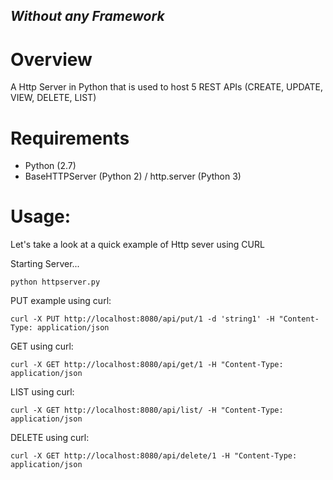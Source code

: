 
***Without any Framework***
---

# Overview

A Http Server in Python that is used to host 5 REST APIs (CREATE, UPDATE, VIEW, DELETE, LIST)

# Requirements

* Python (2.7)
* BaseHTTPServer (Python 2) / http.server (Python 3)

# Usage:

Let's take a look at a quick example of Http sever using CURL 

Starting Server...

    python httpserver.py

PUT example using curl:
    
    curl -X PUT http://localhost:8080/api/put/1 -d 'string1' -H "Content-Type: application/json 

GET using curl:
    
    curl -X GET http://localhost:8080/api/get/1 -H "Content-Type: application/json

LIST using curl:
    
    curl -X GET http://localhost:8080/api/list/ -H "Content-Type: application/json

DELETE using curl:
    
    curl -X GET http://localhost:8080/api/delete/1 -H "Content-Type: application/json



[security-mail]: mailto:gautamaggrawalsd@yahoo.in
